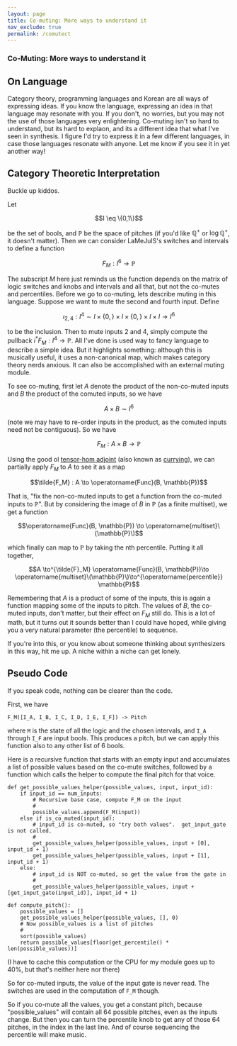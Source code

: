 ```yaml
---
layout: page
title: Co-muting: More ways to understand it
nav_exclude: true
permalink: /comutect
---
```


### Co-Muting: More ways to understand it

## On Language

Category theory, programming languages and Korean are all ways of expressing ideas.  If you know the language, expressing an idea in that language may resonate with you.  If you don't, no worries, but you may not the use of those languages very enlightening.  Co-muting isn't so hard to understand, but its hard to explaon, and its a different idea that what I've seen in synthesis.  I figure I'd try to express it in a few different languages, in case those languages resonate with anyone.  Let me know if you see it in yet another way!

## Category Theoretic Interpretation

Buckle up kiddos.

Let 

$$I \eq \{0,1\}$$

be the set of bools, and $\mathbb{P}$ be the space of pitches (if you'd like $\mathbb{Q}^+$ or $\log{\mathbb{Q}^+}$, it doesn't matter).  Then we can consider LaMeJuIS's switches and intervals to define a function

$$F_M : I^6 \to \mathbb{P}$$

The subscript $M$ here just reminds us the function depends on the matrix of logic switches and knobs and intervals and all that, but not the co-mutes and percentiles.  Before we go to co-muting, lets describe muting in this language.  Suppose we want to mute the second and fourth input.  Define

$$\iota_{2,4} : I^4 \sim I\times \{0,\}\times I\times \{0,\}\times I\times I \to I^6$$

to be the inclusion.  Then to mute inputs 2 and 4, simply compute the pullback $i^*F_M:I^4\to\mathbb{P}$.  All I've done is used way to fancy language to describe a simple idea. But it highlights something: although this is musically useful, it uses a non-canonical map, which makes category theory nerds anxious.  It can also be accomplished with an external muting module.

To see co-muting, first let $A$ denote the product of the non-co-muted inputs and $B$ the product of the comuted inputs, so we have

$$A\times B \sim I^6$$

(note we may have to re-order inputs in the product, as the comuted inputs need not be contiguous).  So we have

$$F_M:A\times B \to \mathbb{P}$$

Using the good ol [tensor-hom adjoint](https://en.wikipedia.org/wiki/Tensor-hom_adjunction) (also known as [currying](https://en.wikipedia.org/wiki/Currying)), we can partially apply $F_M$ to $A$ to see it as a map

$$\tilde{F_M} : A \to \operatorname{Func}(B, \mathbb{P})$$

That is, "fix the non-co-muted inputs to get a function from the co-muted inputs to $\mathbb{P}$".  But by considering the image of $B$ in $\mathbb{P}$ (as a finite multiset), we get a function

$$\operatorname{Func}(B, \mathbb{P}) \to \operatorname{multiset}\(\mathbb{P}\)$$

which finally can map to $\mathbb{P}$ by taking the nth percentile.  Putting it all together,

$$A \to^{\tilde{F}_M} \operatorname{Func}(B, \mathbb{P})\to \operatorname{multiset}\(\mathbb{P}\)\to^{\operatorname{percentile}} \mathbb{P}$$

Remembering that $A$ is a product of some of the inputs, this is again a function mapping some of the inputs to pitch.  The values of $B$, the co-muted inputs, don't matter, but their effect on $F_M$ still do.  This is a lot of math, but it turns out it sounds better than I could have hoped, while giving you a very natural parameter (the percentile) to sequence.

If you're into this, or you know about someone thinking about synthesizers in this way, hit me up.  A niche within a niche can get lonely.

## Pseudo Code

If you speak code, nothing can be clearer than the code.  

First, we have

```
F_M([I_A, I_B, I_C, I_D, I_E, I_F]) -> Pitch
```

where `M` is the state of all the logic and the chosen intervals, and `I_A` through `I_F` are input bools.  This produces a pitch, but we can apply this function also to any other list of 6 bools.  

Here is a recursive function that starts with an empty input and accumulates a list of possible values based on the co-mute switches, followed by a function which calls the helper to compute the final pitch for that voice.

```
def get_possible_values_helper(possible_values, input, input_id):
    if input_id == num_inputs:
        # Recursive base case, compute F_M on the input
        #
        possible_values.append(F_M(input))
    else if is_co_muted(input_id):
        # input_id is co-muted, so "try both values".  get_input_gate is not called.
        #
        get_possible_values_helper(possible_values, input + [0], input_id + 1)
        get_possible_values_helper(possible_values, input + [1], input_id + 1)
    else:
        # input_id is NOT co-muted, so get the value from the gate in
        #
        get_possible_values_helper(possible_values, input + [get_input_gate(input_id)], input_id + 1)

def compute_pitch():
    possible_values = []
    get_possible_values_helper(possible_values, [], 0)
    # Now possible_values is a list of pitches
    #
    sort(possible_values)
    return possible_values[floor(get_percentile() * len(possible_values))]
```

(I have to cache this computation or the CPU for my module goes up to 40%, but that's neither here nor there)
 
So for co-muted inputs, the value of the input gate is never read.  The switches are used in the computation of `F_M` though.  

So if you co-mute all the values, you get a constant pitch, because "possible_values" will contain all 64 possible pitches, even as the inputs change.  But then you can turn the percentile knob to get any of those 64 pitches, in the index in the last line.  And of course sequencing the percentile will make music.


